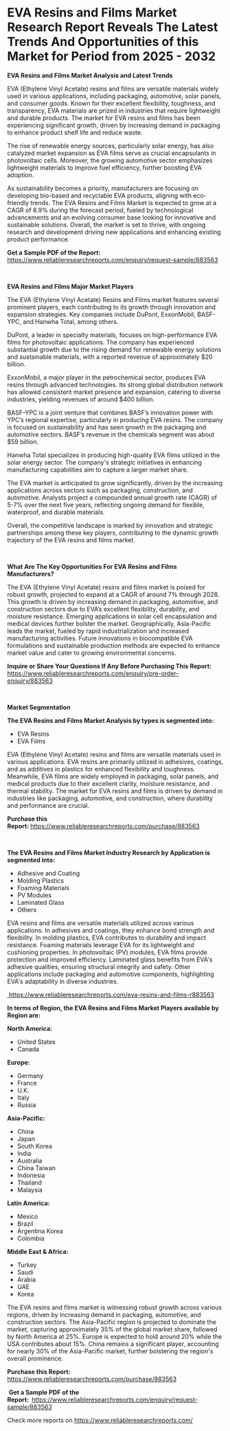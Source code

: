 <p><h1>EVA Resins and Films Market Research Report Reveals The Latest Trends And Opportunities of this Market for Period from 2025 - 2032</h1></p><p><strong>EVA Resins and Films Market Analysis and Latest Trends</strong></p>
<p><p>EVA (Ethylene Vinyl Acetate) resins and films are versatile materials widely used in various applications, including packaging, automotive, solar panels, and consumer goods. Known for their excellent flexibility, toughness, and transparency, EVA materials are prized in industries that require lightweight and durable products. The market for EVA resins and films has been experiencing significant growth, driven by increasing demand in packaging to enhance product shelf life and reduce waste. </p><p>The rise of renewable energy sources, particularly solar energy, has also catalyzed market expansion as EVA films serve as crucial encapsulants in photovoltaic cells. Moreover, the growing automotive sector emphasizes lightweight materials to improve fuel efficiency, further boosting EVA adoption. </p><p>As sustainability becomes a priority, manufacturers are focusing on developing bio-based and recyclable EVA products, aligning with eco-friendly trends. The EVA Resins and Films Market is expected to grow at a CAGR of 8.9% during the forecast period, fueled by technological advancements and an evolving consumer base looking for innovative and sustainable solutions. Overall, the market is set to thrive, with ongoing research and development driving new applications and enhancing existing product performance.</p></p>
<p><strong>Get a Sample PDF of the Report:&nbsp;</strong> <a href="https://www.reliableresearchreports.com/enquiry/request-sample/883563?utm_campaign=2102&utm_medium=2&utm_source=Github&utm_content=ia&utm_term=01022025&utm_id=eva-resins-and-films">https://www.reliableresearchreports.com/enquiry/request-sample/883563</a></p>
<p>&nbsp;</p>
<p><strong>EVA Resins and Films Major Market Players</strong></p>
<p><p>The EVA (Ethylene Vinyl Acetate) Resins and Films market features several prominent players, each contributing to its growth through innovation and expansion strategies. Key companies include DuPont, ExxonMobil, BASF-YPC, and Hanwha Total, among others.</p><p>DuPont, a leader in specialty materials, focuses on high-performance EVA films for photovoltaic applications. The company has experienced substantial growth due to the rising demand for renewable energy solutions and sustainable materials, with a reported revenue of approximately $20 billion.</p><p>ExxonMobil, a major player in the petrochemical sector, produces EVA resins through advanced technologies. Its strong global distribution network has allowed consistent market presence and expansion, catering to diverse industries, yielding revenues of around $400 billion.</p><p>BASF-YPC is a joint venture that combines BASF’s innovation power with YPC’s regional expertise, particularly in producing EVA resins. The company is focused on sustainability and has seen growth in the packaging and automotive sectors. BASF’s revenue in the chemicals segment was about $59 billion.</p><p>Hanwha Total specializes in producing high-quality EVA films utilized in the solar energy sector. The company's strategic initiatives in enhancing manufacturing capabilities aim to capture a larger market share. </p><p>The EVA market is anticipated to grow significantly, driven by the increasing applications across sectors such as packaging, construction, and automotive. Analysts project a compounded annual growth rate (CAGR) of 5-7% over the next five years, reflecting ongoing demand for flexible, waterproof, and durable materials.</p><p>Overall, the competitive landscape is marked by innovation and strategic partnerships among these key players, contributing to the dynamic growth trajectory of the EVA resins and films market.</p></p>
<p>&nbsp;</p>
<p><strong>What Are The Key Opportunities For EVA Resins and Films Manufacturers?</strong></p>
<p><p>The EVA (Ethylene Vinyl Acetate) resins and films market is poised for robust growth, projected to expand at a CAGR of around 7% through 2028. This growth is driven by increasing demand in packaging, automotive, and construction sectors due to EVA’s excellent flexibility, durability, and moisture resistance. Emerging applications in solar cell encapsulation and medical devices further bolster the market. Geographically, Asia-Pacific leads the market, fueled by rapid industrialization and increased manufacturing activities. Future innovations in biocompatible EVA formulations and sustainable production methods are expected to enhance market value and cater to growing environmental concerns.</p></p>
<p><strong>Inquire or Share Your Questions If Any Before Purchasing This Report:</strong> <a href="https://www.reliableresearchreports.com/enquiry/pre-order-enquiry/883563?utm_campaign=2102&utm_medium=2&utm_source=Github&utm_content=ia&utm_term=01022025&utm_id=eva-resins-and-films">https://www.reliableresearchreports.com/enquiry/pre-order-enquiry/883563</a></p>
<p>&nbsp;</p>
<p><strong>Market Segmentation</strong></p>
<p><strong>The EVA Resins and Films Market Analysis by types is segmented into:</strong></p>
<p><ul><li>EVA Resins</li><li>EVA Films</li></ul></p>
<p><p>EVA (Ethylene Vinyl Acetate) resins and films are versatile materials used in various applications. EVA resins are primarily utilized in adhesives, coatings, and as additives in plastics for enhanced flexibility and toughness. Meanwhile, EVA films are widely employed in packaging, solar panels, and medical products due to their excellent clarity, moisture resistance, and thermal stability. The market for EVA resins and films is driven by demand in industries like packaging, automotive, and construction, where durability and performance are crucial.</p></p>
<p><strong>Purchase this Report:&nbsp;</strong><a href="https://www.reliableresearchreports.com/purchase/883563?utm_campaign=2102&utm_medium=2&utm_source=Github&utm_content=ia&utm_term=01022025&utm_id=eva-resins-and-films">https://www.reliableresearchreports.com/purchase/883563</a></p>
<p>&nbsp;</p>
<p><strong>The EVA Resins and Films Market Industry Research by Application is segmented into:</strong></p>
<p><ul><li>Adhesive and Coating</li><li>Molding Plastics</li><li>Foaming Materials</li><li>PV Modules</li><li>Laminated Glass</li><li>Others</li></ul></p>
<p><p>EVA resins and films are versatile materials utilized across various applications. In adhesives and coatings, they enhance bond strength and flexibility. In molding plastics, EVA contributes to durability and impact resistance. Foaming materials leverage EVA for its lightweight and cushioning properties. In photovoltaic (PV) modules, EVA films provide protection and improved efficiency. Laminated glass benefits from EVA's adhesive qualities, ensuring structural integrity and safety. Other applications include packaging and automotive components, highlighting EVA's adaptability in diverse industries.</p></p>
<p><a href="https://www.reliableresearchreports.com/eva-resins-and-films-r883563?utm_campaign=2102&utm_medium=2&utm_source=Github&utm_content=ia&utm_term=01022025&utm_id=eva-resins-and-films">&nbsp;https://www.reliableresearchreports.com/eva-resins-and-films-r883563</a></p>
<p><strong>In terms of Region, the EVA Resins and Films Market Players available by Region are:</strong></p>
<p>
    <p> <strong> North America: </strong>
        <ul>
            <li>United States</li>
            <li>Canada</li>
        </ul>
        </p> 
    <p> <strong> Europe: </strong>
        <ul>
            <li>Germany</li>
            <li>France</li>
            <li>U.K.</li>
            <li>Italy</li>
            <li>Russia</li>
        </ul>
        </p> 
    <p> <strong> Asia-Pacific: </strong>
        <ul>
            <li>China</li>
            <li>Japan</li>
            <li>South Korea</li>
            <li>India</li>
            <li>Australia</li>
            <li>China Taiwan</li>
            <li>Indonesia</li>
            <li>Thailand</li>
            <li>Malaysia</li>
        </ul>
        </p> 
    <p> <strong> Latin America: </strong>
        <ul>
            <li>Mexico</li>
            <li>Brazil</li>
            <li>Argentina Korea</li>
            <li>Colombia</li>
        </ul>
        </p> 
    <p> <strong> Middle East & Africa: </strong>
        <ul>
            <li>Turkey</li>
            <li>Saudi</li>
            <li>Arabia</li>
            <li>UAE</li>
            <li>Korea</li>
        </ul>
    </p>
    </p>
<p><p>The EVA resins and films market is witnessing robust growth across various regions, driven by increasing demand in packaging, automotive, and construction sectors. The Asia-Pacific region is projected to dominate the market, capturing approximately 35% of the global market share, followed by North America at 25%. Europe is expected to hold around 20% while the USA contributes about 15%. China remains a significant player, accounting for nearly 30% of the Asia-Pacific market, further bolstering the region's overall prominence.</p></p>
<p><strong>Purchase this Report: </strong><a href="https://www.reliableresearchreports.com/purchase/883563?utm_campaign=2102&utm_medium=2&utm_source=Github&utm_content=ia&utm_term=01022025&utm_id=eva-resins-and-films">https://www.reliableresearchreports.com/purchase/883563</a></p>
<p>&nbsp;<strong>Get a Sample PDF of the Report:&nbsp;&nbsp;</strong><a href="https://www.reliableresearchreports.com/enquiry/request-sample/883563?utm_campaign=2102&utm_medium=2&utm_source=Github&utm_content=ia&utm_term=01022025&utm_id=eva-resins-and-films">https://www.reliableresearchreports.com/enquiry/request-sample/883563</a></p>
<p><strong></strong></p>
<p>Check more reports on <a href="https://www.reliableresearchreports.com/?utm_campaign=2102&utm_medium=2&utm_source=Github&utm_content=ia&utm_term=01022025&utm_id=eva-resins-and-films">https://www.reliableresearchreports.com/</a></p>